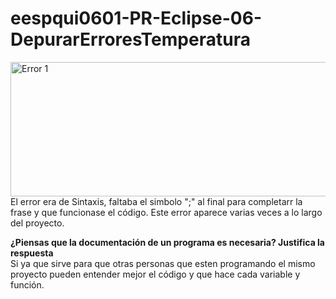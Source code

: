 # eespqui0601-PR-Eclipse-06-DepurarErroresTemperatura

<img width="1085" height="215" alt="Error 1" src="https://github.com/user-attachments/assets/2d897871-6ef3-4826-a480-a066a88c00e5" />
El error era de Sintaxis, faltaba el simbolo ";" al final para completarr la frase y que funcionase el código. Este error aparece varias veces a lo largo del proyecto. 
   
**¿Piensas que la documentación de un programa es necesaria? Justifica la respuesta** \
Si ya que sirve para que otras personas que esten programando el mismo proyecto pueden entender mejor el código y que hace cada variable y función.
